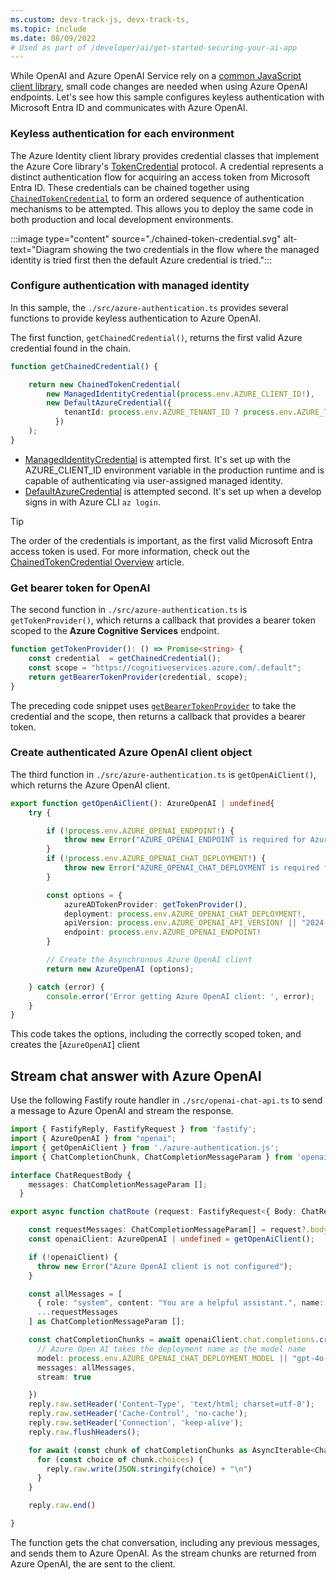 ```yaml
---
ms.custom: devx-track-js, devx-track-ts, 
ms.topic: include
ms.date: 08/09/2022
# Used as part of /developer/ai/get-started-securing-your-ai-app
---
```


While OpenAI and Azure OpenAI Service rely on a [common JavaScript client library](openai), small code changes are needed when using Azure OpenAI endpoints. Let's see how this sample configures keyless authentication with Microsoft Entra ID and communicates with Azure OpenAI.

### Keyless authentication for each environment

The Azure Identity client library provides credential classes that implement the Azure Core library's [TokenCredential](/javascript/api/@azure/identity/tokencredential) protocol. A credential represents a distinct authentication flow for acquiring an access token from Microsoft Entra ID. These credentials can be chained together using [`ChainedTokenCredential`](/javascript/api/%40azure/identity/chainedtokencredential) to form an ordered sequence of authentication mechanisms to be attempted. This allows you to deploy the same code in both production and local development environments.

:::image type="content" source="./chained-token-credential.svg" alt-text="Diagram showing the two credentials in the flow where the managed identity is tried first then the default Azure credential is tried.":::

### Configure authentication with managed identity

In this sample, the `./src/azure-authentication.ts` provides several functions to provide keyless authentication to Azure OpenAI.

The first function, `getChainedCredential()`, returns the first valid Azure credential found in the chain. 

```typescript
function getChainedCredential() {

    return new ChainedTokenCredential(
        new ManagedIdentityCredential(process.env.AZURE_CLIENT_ID!), 
        new DefaultAzureCredential({
            tenantId: process.env.AZURE_TENANT_ID ? process.env.AZURE_TENANT_ID : undefined
          })
    );
}
```
* [ManagedIdentityCredential](/javascript/api/@azure/identity/managedidentitycredential) is attempted first. It's set up with the AZURE_CLIENT_ID environment variable in the production runtime and is capable of authenticating via user-assigned managed identity.
* [DefaultAzureCredential](/javascript/api/@azure/identity/defaultazurecredential) is attempted second. It's set up when a develop signs in with Azure CLI `az login`.

>[!TIP]
>The order of the credentials is important, as the first valid Microsoft Entra access token is used. For more information, check out the [ChainedTokenCredential Overview](/javascript/api/@azure/identity/tokencredential) article.

### Get bearer token for OpenAI

The second function in `./src/azure-authentication.ts` is `getTokenProvider()`, which returns a callback that provides a bearer token scoped to the **Azure Cognitive Services** endpoint.

```typescript
function getTokenProvider(): () => Promise<string> {
    const credential  = getChainedCredential();
    const scope = "https://cognitiveservices.azure.com/.default";
    return getBearerTokenProvider(credential, scope);
}
```

The preceding code snippet uses [`getBearerTokenProvider`](/javascript/api/@azure/identity) to take the credential and the scope, then returns a callback that provides a bearer token. 

### Create authenticated Azure OpenAI client object

The third function in `./src/azure-authentication.ts` is `getOpenAiClient()`, which returns the Azure OpenAI client. 

```typescript
export function getOpenAiClient(): AzureOpenAI | undefined{
    try {

        if (!process.env.AZURE_OPENAI_ENDPOINT!) {
            throw new Error("AZURE_OPENAI_ENDPOINT is required for Azure OpenAI");
        }
        if (!process.env.AZURE_OPENAI_CHAT_DEPLOYMENT!) {
            throw new Error("AZURE_OPENAI_CHAT_DEPLOYMENT is required for Azure OpenAI");
        }

        const options = { 
            azureADTokenProvider: getTokenProvider(), 
            deployment: process.env.AZURE_OPENAI_CHAT_DEPLOYMENT!, 
            apiVersion: process.env.AZURE_OPENAI_API_VERSION! || "2024-02-15-preview",
            endpoint: process.env.AZURE_OPENAI_ENDPOINT!
        }

        // Create the Asynchronous Azure OpenAI client
        return new AzureOpenAI (options);

    } catch (error) {
        console.error('Error getting Azure OpenAI client: ', error);
    }
}
```

This code takes the options, including the correctly scoped token, and creates the [`AzureOpenAI`] client

## Stream chat answer with Azure OpenAI 

Use the following Fastify route handler in `./src/openai-chat-api.ts` to send a message to Azure OpenAI and stream the response. 

```typescript
import { FastifyReply, FastifyRequest } from 'fastify';
import { AzureOpenAI } from "openai";
import { getOpenAiClient } from './azure-authentication.js';
import { ChatCompletionChunk, ChatCompletionMessageParam } from 'openai/resources/chat/completions';

interface ChatRequestBody {
    messages: ChatCompletionMessageParam [];
  }

export async function chatRoute (request: FastifyRequest<{ Body: ChatRequestBody }>, reply: FastifyReply) {

    const requestMessages: ChatCompletionMessageParam[] = request?.body?.messages;
    const openaiClient: AzureOpenAI | undefined = getOpenAiClient();

    if (!openaiClient) {
      throw new Error("Azure OpenAI client is not configured");
    }

    const allMessages = [
      { role: "system", content: "You are a helpful assistant.", name: '' },
      ...requestMessages
    ] as ChatCompletionMessageParam [];

    const chatCompletionChunks = await openaiClient.chat.completions.create({
      // Azure Open AI takes the deployment name as the model name
      model: process.env.AZURE_OPENAI_CHAT_DEPLOYMENT_MODEL || "gpt-4o-mini",
      messages: allMessages,
      stream: true

    })
    reply.raw.setHeader('Content-Type', 'text/html; charset=utf-8');
    reply.raw.setHeader('Cache-Control', 'no-cache');
    reply.raw.setHeader('Connection', 'keep-alive');
    reply.raw.flushHeaders();

    for await (const chunk of chatCompletionChunks as AsyncIterable<ChatCompletionChunk>) {
      for (const choice of chunk.choices) {
        reply.raw.write(JSON.stringify(choice) + "\n")
      }
    }

    reply.raw.end()

}
```

The function gets the chat conversation, including any previous messages, and sends them to Azure OpenAI. As the stream chunks are returned from Azure OpenAI, the are sent to the client. 